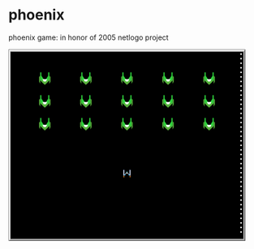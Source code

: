 # phoenix
phoenix game: in honor of 2005 netlogo project

![preview][screenshot]

[screenshot]: ./phoenix.png
